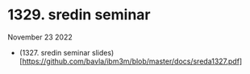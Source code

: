 # 1329. sredin seminar
November 23 2022

  - (1327. sredin seminar slides)[https://github.com/bavla/ibm3m/blob/master/docs/sreda1327.pdf]
